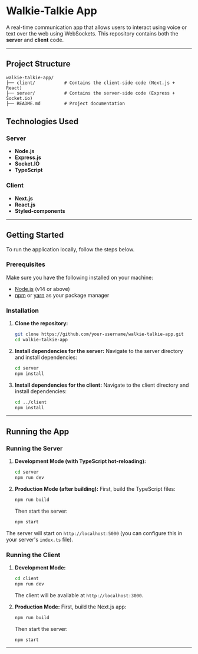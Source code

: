 
# Walkie-Talkie App

A real-time communication app that allows users to interact using voice or text over the web using WebSockets. This repository contains both the **server** and **client** code.

---

## Project Structure

```
walkie-talkie-app/
├── client/           # Contains the client-side code (Next.js + React)
├── server/           # Contains the server-side code (Express + Socket.io)
├── README.md         # Project documentation
```

## Technologies Used

### Server
- **Node.js**
- **Express.js**
- **Socket.IO**
- **TypeScript**

### Client
- **Next.js**
- **React.js**
- **Styled-components**

---

## Getting Started

To run the application locally, follow the steps below.

### Prerequisites

Make sure you have the following installed on your machine:

- [Node.js](https://nodejs.org/en/) (v14 or above)
- [npm](https://www.npmjs.com/) or [yarn](https://yarnpkg.com/) as your package manager

### Installation

1. **Clone the repository:**
   ```bash
   git clone https://github.com/your-username/walkie-talkie-app.git
   cd walkie-talkie-app
   ```

2. **Install dependencies for the server:**
   Navigate to the server directory and install dependencies:
   ```bash
   cd server
   npm install
   ```

3. **Install dependencies for the client:**
   Navigate to the client directory and install dependencies:
   ```bash
   cd ../client
   npm install
   ```

---

## Running the App

### Running the Server

1. **Development Mode (with TypeScript hot-reloading):**
   ```bash
   cd server
   npm run dev
   ```

2. **Production Mode (after building):**
   First, build the TypeScript files:
   ```bash
   npm run build
   ```

   Then start the server:
   ```bash
   npm start
   ```

The server will start on `http://localhost:5000` (you can configure this in your server's `index.ts` file).

### Running the Client

1. **Development Mode:**
   ```bash
   cd client
   npm run dev
   ```

   The client will be available at `http://localhost:3000`.

2. **Production Mode:**
   First, build the Next.js app:
   ```bash
   npm run build
   ```

   Then start the server:
   ```bash
   npm start
   ```

---
